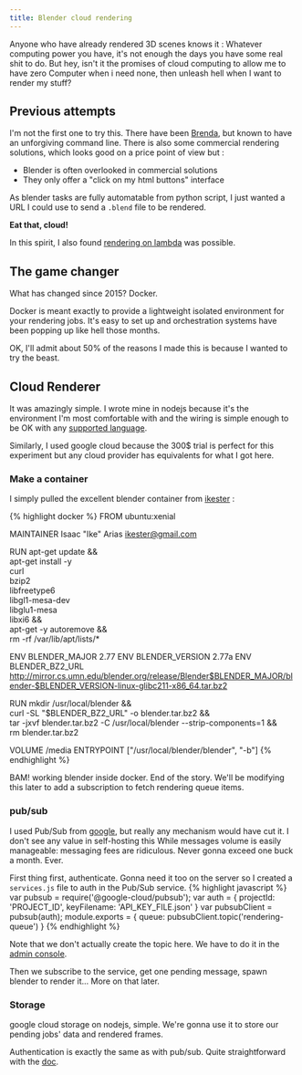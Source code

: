 ```yaml
---
title: Blender cloud rendering
---
```


Anyone who have already rendered 3D scenes knows it : Whatever computing power you have, it's not enough the days you have some real shit to do. But hey, isn't it the promises of cloud computing to allow me to have zero Computer when i need none, then unleash hell when I want to render my stuff?

## Previous attempts

I'm not the first one to try this. There have been [Brenda](https://github.com/jamesyonan/brenda), but known to have an unforgiving command line. There is also some commercial rendering solutions, which looks good on a price point of view but :

- Blender is often overlooked in commercial solutions
- They only offer a "click on my html buttons" interface

As blender tasks are fully automatable from python script, I just wanted a URL I could use to send a `.blend` file to be rendered.

**Eat that, cloud!**

In this spirit, I also found [rendering on lambda](http://blog.megafaunasoft.com/2015/02/worlds-cheapest-render-farm.html) was possible.

## The game changer

What has changed since 2015? Docker.

Docker is meant exactly to provide a lightweight isolated environment for your rendering jobs. It's easy to set up and orchestration systems have been popping up like hell those months.

OK, I'll admit about 50% of the reasons I made this is because I wanted to try the beast.

## Cloud Renderer

It was amazingly simple. I wrote mine in nodejs because it's the environment I'm most comfortable with and the wiring is simple enough to be OK with any [supported language](https://cloud.google.com/docs/).

Similarly, I used google cloud because the 300$ trial is perfect for this experiment but any cloud provider has equivalents for what I got here.

### Make a container

I simply pulled the excellent blender container from [ikester](https://hub.docker.com/r/ikester/blender/) :

{% highlight docker %}
FROM ubuntu:xenial

MAINTAINER Isaac "Ike" Arias <ikester@gmail.com>

RUN apt-get update && \
	apt-get install -y \
		curl \
		bzip2 \
		libfreetype6 \
		libgl1-mesa-dev \
		libglu1-mesa \
		libxi6 && \
	apt-get -y autoremove && \
	rm -rf /var/lib/apt/lists/*

ENV BLENDER_MAJOR 2.77
ENV BLENDER_VERSION 2.77a
ENV BLENDER_BZ2_URL http://mirror.cs.umn.edu/blender.org/release/Blender$BLENDER_MAJOR/blender-$BLENDER_VERSION-linux-glibc211-x86_64.tar.bz2

RUN mkdir /usr/local/blender && \
	curl -SL "$BLENDER_BZ2_URL" -o blender.tar.bz2 && \
	tar -jxvf blender.tar.bz2 -C /usr/local/blender --strip-components=1 && \
	rm blender.tar.bz2

VOLUME /media
ENTRYPOINT ["/usr/local/blender/blender", "-b"]
{% endhighlight %}

BAM! working blender inside docker. End of the story. We'll be modifying this later to add a subscription to fetch rendering queue items.

### pub/sub

I used Pub/Sub from [google](https://cloud.google.com/pubsub/overview), but really any mechanism would have cut it. I don't see any value in self-hosting this While messages volume is easily manageable: messaging fees are ridiculous. Never gonna exceed one buck a month. Ever.

First thing first, authenticate. Gonna need it too on the server so I created a `services.js` file to auth in the Pub/Sub service.
{% highlight javascript %}
var pubsub = require('@google-cloud/pubsub');
var auth = {
  projectId: 'PROJECT_ID',
  keyFilename: 'API_KEY_FILE.json'
}
var pubsubClient = pubsub(auth);
module.exports = {
  queue: pubsubClient.topic('rendering-queue')
}
{% endhighlight %}

Note that we don't actually create the topic here. We have to do it in the [admin console](https://cloud.google.com/pubsub/quickstart-console).

Then we subscribe to the service, get one pending message, spawn blender to render it... More on that later.

### Storage

google cloud storage on nodejs, simple.
We're gonna use it to store our pending jobs' data and rendered frames.

Authentication is exactly the same as with pub/sub. Quite straightforward with the [doc](https://googlecloudplatform.github.io/google-cloud-node/#/).
